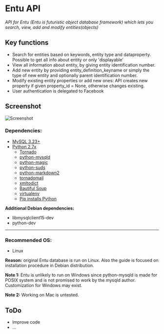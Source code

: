 # Entu API

_API for Entu (Entu is futuristic object database framework) which lets you search, view, add and modify entities(objects)_


## Key functions
* Search for entities based on keywords, entity type and dataproperty. Possible to get all info about entity or only 'displayable'
* View all information about entity, by giving entity identification number.
* Add new entity by providing entity_definition_keyname or simply the type of new entity and optionally parent identification number.
* Modify existing entity properties or add new ones: API creates new property if given property_id = None, otherwise changes existing.
* User authentication is delegated to Facebook


## Screenshot

![Screenshot](http://math.ut.ee/~juliet91/screenshot.png "Screenshot")

### Dependencies:

* [MySQL 3.23+](http://www.mysql.com/)
* [Python 2.7x](http://www.python.org/)
  * [Tornado](http://www.tornadoweb.org/)
  * [python-mysqld](http://mysql-python.sourceforge.net/)
  * [python-magic](https://github.com/ahupp/python-magic)
  * [python-suds](https://fedorahosted.org/suds/)
  * [python-markdown2](https://github.com/trentm/python-markdown2)
  * [tornadomail](https://github.com/equeny/tornadomail)
  * [xmltodict](https://github.com/martinblech/xmltodict)
  * [Bautiful Soup](http://www.crummy.com/software/BeautifulSoup)
  * [virtualenv](http://www.virtualenv.org/en/latest/)
  * [Pip installs Python](http://www.pip-installer.org/en/latest/)

**Additional Debian dependencies:**
* libmysqlclient15-dev
* python-dev

***

### Recommended OS:

* Linux

**Reason:** original Entu database is run on Linux. Also the guide is focused on installation procedure in Debian distribution.

**Note 1:** Entu is unlikely to run on Windows since python-mysqld is made for POSIX system and is not promised to work by the mysqld author. Customization for Windows may exist.

**Note 2:** Working on Mac is untested.


## ToDo

* Improve code
* ...
